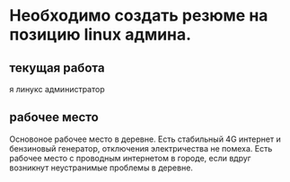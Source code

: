 # Необходимо создать резюме на позицию linux админа.

## текущая работа
я линукс администратор


## рабочее место
Основоное рабочее место в деревне. Есть стабильный 4G интернет и бензиновый генератор, отключения электричества не помеха.
Есть рабочее место с проводным интернетом в городе, если вдруг возникнут неустранимые проблемы в деревне.
